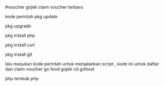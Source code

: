 #voucher gojek claim voucher terbaru



kode perintah
pkg update

pkg upgrade

pkg install php

pkg install curl

pkg install git


lalu masukan kode perintah untuk menjalankan script , kode ini untuk daftar dan claim voucher go food gojek
cd gofood

php tembak.php

